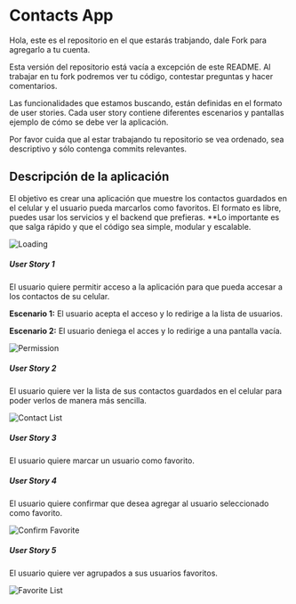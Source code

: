 # Contacts App

Hola, este es el repositorio en el que estarás trabjando, dale Fork para agregarlo a tu cuenta.

Esta versión del repositorio está vacía a excepción de este README. Al trabajar en tu fork podremos ver tu código, contestar preguntas y hacer comentarios.

Las funcionalidades que estamos buscando, están definidas en el formato de user stories. Cada user story contiene diferentes escenarios y pantallas ejemplo de cómo se debe ver la aplicación.

Por favor cuida que al estar trabajando tu repositorio se vea ordenado, sea descriptivo y sólo contenga commits relevantes.

## Descripción de la aplicación
El objetivo es crear una aplicación que muestre los contactos guardados en el celular y el usuario pueda marcarlos como favoritos. El formato es libre, puedes usar los servicios y el backend que prefieras.
**Lo importante es que salga rápido y que el código sea simple, modular y escalable.

![Loading](https://dl.dropboxusercontent.com/u/654087/Screens/Loading.png)

##### User Story 1
El usuario quiere permitir acceso a la aplicación para que pueda accesar a los contactos de su celular.

**Escenario 1:** El usuario acepta el acceso y lo redirige a la lista de usuarios.

**Escenario 2:** El usuario deniega el acces y lo redirige a una pantalla vacía.

![Permission](https://dl.dropboxusercontent.com/u/654087/Screens/Permission.png)

##### User Story 2
El usuario quiere ver la lista de sus contactos guardados en el celular para poder verlos de manera más sencilla.

![Contact List](https://dl.dropboxusercontent.com/u/654087/Screens/Contact%20List.png)

##### User Story 3
El usuario quiere marcar un usuario como favorito.

##### User Story 4
El usuario quiere confirmar que desea agregar al usuario seleccionado como favorito.

![Confirm Favorite](https://dl.dropboxusercontent.com/u/654087/Screens/Confirm.png)

##### User Story 5
El usuario quiere ver agrupados a sus usuarios favoritos.

![Favorite List](https://dl.dropboxusercontent.com/u/654087/Screens/Favorite.png)
